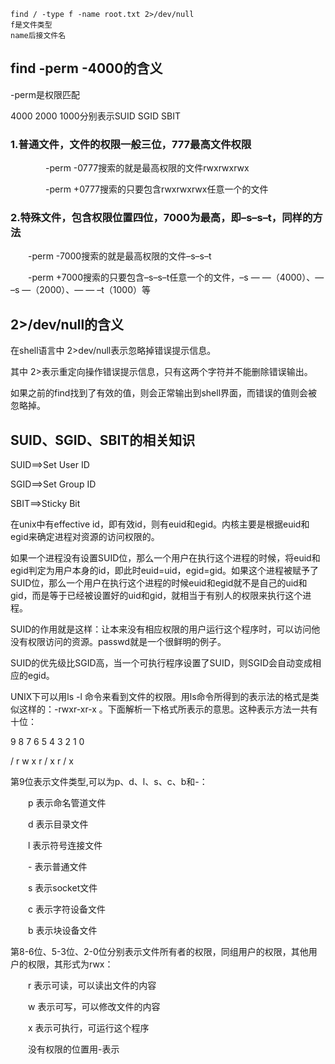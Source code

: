 
```
find / -type f -name root.txt 2>/dev/null
f是文件类型
name后接文件名
```

##  find -perm -4000的含义

-perm是权限匹配

4000 2000 1000分别表示SUID SGID SBIT

### 1.普通文件，文件的权限一般三位，777最高文件权限
　　　　-perm -0777搜索的就是最高权限的文件rwxrwxrwx
    
　　　　-perm +0777搜索的只要包含rwxrwxrwx任意一个的文件

### 2.特殊文件，包含权限位置四位，7000为最高，即–s–s–t，同样的方法
　　-perm -7000搜索的就是最高权限的文件–s–s–t
  
　　-perm +7000搜索的只要包含–s–s–t任意一个的文件，–s — —（4000）、— –s —（2000）、— — –t（1000）等

## 2>/dev/null的含义
在shell语言中 2>dev/null表示忽略掉错误提示信息。

其中 2>表示重定向操作错误提示信息，只有这两个字符并不能删除错误输出。

如果之前的find找到了有效的值，则会正常输出到shell界面，而错误的值则会被忽略掉。

## SUID、SGID、SBIT的相关知识

SUID==>Set User ID

SGID==>Set Group ID

SBIT==>Sticky Bit

在unix中有effective id，即有效id，则有euid和egid。内核主要是根据euid和egid来确定进程对资源的访问权限的。

如果一个进程没有设置SUID位，那么一个用户在执行这个进程的时候，将euid和egid判定为用户本身的id，即此时euid=uid，egid=gid。如果这个进程被赋予了SUID位，那么一个用户在执行这个进程的时候euid和egid就不是自己的uid和gid，而是等于已经被设置好的uid和gid，就相当于有别人的权限来执行这个进程。

SUID的作用就是这样：让本来没有相应权限的用户运行这个程序时，可以访问他没有权限访问的资源。passwd就是一个很鲜明的例子。

SUID的优先级比SGID高，当一个可执行程序设置了SUID，则SGID会自动变成相应的egid。

UNIX下可以用ls -l 命令来看到文件的权限。用ls命令所得到的表示法的格式是类似这样的：-rwxr-xr-x 。下面解析一下格式所表示的意思。这种表示方法一共有十位：

9 8 7 6 5 4 3  2  1  0

/ r w x r / x  r  /  x

第9位表示文件类型,可以为p、d、l、s、c、b和-：

　　p 表示命名管道文件

　　d 表示目录文件

　　l 表示符号连接文件

　　- 表示普通文件

　　s 表示socket文件

　　c 表示字符设备文件

　　b 表示块设备文件

第8-6位、5-3位、2-0位分别表示文件所有者的权限，同组用户的权限，其他用户的权限，其形式为rwx：

　　r 表示可读，可以读出文件的内容

　　w 表示可写，可以修改文件的内容

　　x 表示可执行，可运行这个程序

　　没有权限的位置用-表示

